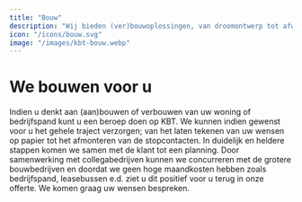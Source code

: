 ```yaml
---
title: "Bouw"
description: "Wij bieden (ver)bouwoplossingen, van droomontwerp tot afwerking, en realiseren uw project professioneel en zorgeloos."
icon: "/icons/bouw.svg"
image: "/images/kbt-bouw.webp"
---
```


# We bouwen voor u

Indien u denkt aan (aan)bouwen of verbouwen van uw woning of bedrijfspand kunt u
een beroep doen op KBT. We kunnen indien gewenst voor u het gehele traject
verzorgen; van het laten tekenen van uw wensen op papier tot het afmonteren van
de stopcontacten. In duidelijk en heldere stappen komen we samen met de klant
tot een planning. Door samenwerking met collegabedrijven kunnen we concurreren
met de grotere bouwbedrijven en doordat we geen hoge maandkosten hebben zoals
bedrijfspand, leasebussen e.d. ziet u dit positief voor u terug in onze offerte.
We komen graag uw wensen bespreken.
